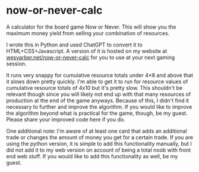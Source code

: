 # now-or-never-calc
A calculator for the board game Now or Never. This will show you the maximum money yield from selling your combination of resources.

I wrote this in Python and used ChatGPT to convert it to HTML+CSS+Javascript.
A version of it is hosted on my website at [wesyarber.net/now-or-never-calc](https://wesyarber.net/now_or_never_calc.html)
for you to use at your next gaming session. 

It runs very snappy for cumulative resource totals under 4×8 and above that it slows down pretty quickly. I'm able to get
it to run for resource values of cumulative resource totals of 4x10 but it's pretty slow. This shouldn't be relevant though
since you will likely not end up with that many resources of production at the end of the game anyways.
Because of this, I didn't find it necessary to further and improve the algorithm. If you would like to improve the algorithm
beyond what is practical for the game, though, be my guest. Please share your improved code here if you do.

One additional note: I'm aware of at least one card that adds an additional trade or changes the amount of money you get for
a certain trade. If you are using the python version, it is simple to add this functionality manually, but I did not add it to
my web version on account of being a total noob with front end web stuff. If you would like to add this functionality as well,
be my guest.
